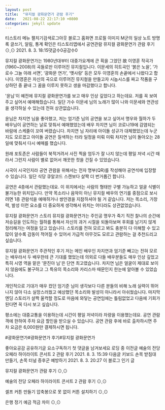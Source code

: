 ```yaml
---
layout: post
title:  "뮤지컬 광화문연가 관람 후기"
date:   2021-08-22 22:17:10 +0800
categories: jekyll update
---
```

티스토리 메뉴 펼치기검색로그아웃
블로그 홈화면
프로필 이미지
M군의 일상 노트
방명록
글쓰기, 알림, 통계 확인은 티스토리앱에서
공연관람
뮤지컬 광화문연가 관람 후기
⊙¸⊙
2021. 8. 3. 18:15댓글수0공감수0
 

뮤지컬 광화문연가는 1980년대부터 대중가요계에 큰 획을 그었던 故 이영훈 작곡가(1960~2008)의 곡들로만 이루어진 뮤지컬입니다. 이문세의 히트곡인 ‘붉은 노을’, ‘가로수 그늘 아래 서면’, ‘광화문 연가’, ‘옛사랑’ 등은 모두 이영훈의 손끝에서 나왔다고 합니다. 이영훈은 자신의 곡으로 이루어진 뮤지컬을 만들고자 시놉시스를 짜고 작품을 구상하던 중 끝내 그 꿈을 이루지 못하고 생을 마감했다고 합니다.

 

 


'윤님'이 예전에 뮤지컬 광화문연가를 보고 매우 인상 깊었다고 하는데요. 저를 꼭 보여주고 싶어서 예매해줬습니다. 일단 가수 이문세 님의 노래가 많이 나와 이문세와 연관성을 생각하실 수 있는데 전혀 상관없습니다. 

 



윤님은 차지연 님을 좋아했고, 저는 엄기준 님의 공연을 보고 싶어서 명우와 월하가 두 배우님이 공연하는 날로 맞춰서 예매했었는데 배우 차지연 님이 코로나19에 감염되는 바람에 스케줄이 꼬여 버렸습니다. 차지연 님 자리에 아이돌 성규가 대체했었는데 누군지도 모르겠고 아이돌 공연은 질색하는 터라 일정을 미뤄 미뤄 차지연 님이 돌아오는 28일에 맞춰서 다시 예매를 했습니다.

 

 

 




원래 포토존은 사람들이 북적거려서 사진 찍을 엄두가 잘 나지 않는데 평일 저녁 시간 때라서 그런지 사람이 별로 없어서 깨끗한 컷을 건질 수 있었습니다.

 


 


시국이 시국인지라 공연 관람을 위해서는 전자 명부(QR)를 작성해야 공연석에 입장할 수 있습니다. 일단 식당 큐알코드 스캔보다 살짝 더 번거롭긴 합니다.

 

 

 



공연은 4층에서 관람했는데요. 이 위치에서는 사람의 형태만 구별 가능하고 얼굴 식별이 불가능한 위치입니다. 만약 목소리나 음악이 아닌 뮤지컬 배우의 연기를 중점으로 보시려면 1층 관람석을 예매하거나 쌍안경을 지참하셔야 될 거 같습니다. 저는 목소리, 가창력, 발성 이런 요소를 더 중요하게 생각해서 위치는 어디라도 상관없었습니다.

 

 

뮤지컬 광화문연가 스토리
뮤지컬 광화문연가는 주인공 명우가 죽기 직전 찰나의 순간에 저승길을 인도하는 월하를 통해서 자신의 과거 시절을 되돌아보며 후회를 남기지 않게 정리해가는 여정을 담고 있습니다. 스토리를 전혀 모르고 봐도 충분히 다 이해할 수 있고 많이 알수록 감동이 적어질 수 있어서 가급적 아무것도 모르고 관람하는 걸 추천드리고 싶습니다.

 

 

 

뮤지컬 광화문연가 주관적인 후기
저는 메인 배우인 차지연과 엄기준 빼고는 전혀 모르는 배우라서 두 배우한테 큰 기대를 했었는데 의외로 다들 배우분들도 매우 인상 깊었고 특히 시영 역을 맡은 '문진아 님'은 단연 최고였습니다. 차지연 님은 얼굴이 제대로 보이지 않음에도 불구하고 그 특유의 목소리와 카리스마 때문인지 한눈에 알아볼 수 있었습니다.

 

개인적으로 기대가 매우 컸던 엄기준 님이 생각보다 다른 분들의 비해 노래 실력이 뛰어나지 않아 다소 실망스러웠고 예상했던 목소리와 발성이 아니라서 아쉬웠습니다. 마지막 엔딩 스토리가 살짝 울컥할 정도로 마음에 와닿는 공연임에는 틀림없었고 다음에 기회가 된다면 꼭 다시 보고 싶습니다.

 

 

 



평소에는 대중교통을 이용하는데 시간이 평일 저녁이라 차량을 이용했는데요. 공연 관람객에 한하여 주차 요금 할인을 받으실 수 있습니다. 공연 관람 후에 바로 출차하시면 주차 요금은 6,000원만 결제하시면 됩니다.

#광화문연가#광화문연가 후기#뮤지컬 광화문연가

좋아요공감
공유하기글 요소구독하기
첫 댓글을 남겨보세요
로딩 중
이전글
예술의 전당 오페라 하이라이트 콘서트 2 관람 후기
2021. 8. 3. 15:39
다음글
키보드 손목 받침대 만들기, 손목 터널 증후군 예방하기
2021. 8. 3. 20:27
이 블로그 인기 글

뮤지컬 광화문연가 관람 후기
⊙¸⊙

예술의 전당 오페라 하이라이트 콘서트 2 관람 후기
⊙¸⊙

셀프 커튼 만들기 압축봉으로 못 없이 커튼 설치하기
⊙¸⊙

은행 정기 예금 적금 차이
⊙¸⊙